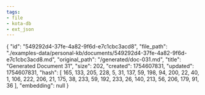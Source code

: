 ```yaml
---
tags:
- file
- kota-db
- ext_json
---
```

{
  "id": "549292d4-37fe-4a82-9f6d-e7c1cbc3acd8",
  "file_path": "./examples-data/personal-kb/documents/549292d4-37fe-4a82-9f6d-e7c1cbc3acd8.md",
  "original_path": "/generated/doc-031.md",
  "title": "Generated Document 31",
  "size": 202,
  "created": 1754607831,
  "updated": 1754607831,
  "hash": [
    165,
    133,
    205,
    228,
    5,
    31,
    137,
    59,
    198,
    94,
    200,
    22,
    40,
    1,
    106,
    222,
    206,
    21,
    175,
    38,
    233,
    59,
    192,
    233,
    26,
    140,
    213,
    56,
    206,
    179,
    91,
    36
  ],
  "embedding": null
}